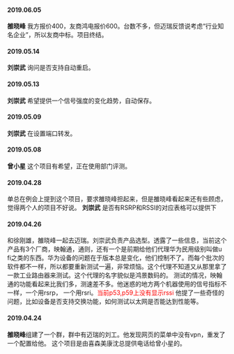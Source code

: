 
#### 2019.06.05
**雒晓峰**  我方报价400，友商鸿电报价600。台数不多，但迈瑞反馈说考虑“行业知名企业”，所以友商中标。项目终结。
#### 2019.05.14
**刘崇武** 询问是否支持自动重启。
#### 2019.05.13
**刘崇武** 希望提供一个信号强度的变化趋势，自动保存。
#### 2019.05.09
**刘崇武** 在设置端口转发。
#### 2019.05.08
**曾小星** 这个项目有希望，正在使用部门评测。
#### 2019.04.28
单总在例会上提到这个项目，要求雒晓峰担起来，但是雒晓峰看起来还有些顾虑，觉得两个人的项目不好说。
**刘崇武** 是否有RSRP和RSSI的对应表格可以提供下
#### 2019.04.26
和徐刚雄，雒晓峰一起去迈瑞。刘崇武负责产品选型。透露了一些信息，当前这个产品有3个厂商，映翰通，通则，还有一个是前期给他们代理华为民用级别叫做u fi之类的东西。华为设备的问题在于版本总是变化，他们控制不了。而每个批次的软件都不一样，所以都要重新测试一遍，非常烦恼。这个代理不知道又从那里拿了一款工业路由器来测试。这个代理的名字貌似是鸿景数码的。
测试的情况，映翰通的功能看起来比我们多，测速差不多。他迷惑的地方两个机器使用的信号指标不一样，一个用rsrp， 一个用rsri。<font color=red>当前p53,p59上没有显示rssi</font>
他提了一些奇怪的问题，比如设备是否支持交换功能，如何测试以太网是否能达到性能等。
#### 2019.04.24
**雒晓峰**组建了一个群，群中有迈瑞的刘工。他发现网页的菜单中没有vpn，重发了一个配置给他。
这个项目是由喜森美康沈总提供电话给曾小星的。
